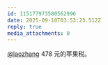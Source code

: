```yaml
---
id: 115177973580562996
date: 2025-09-10T03:53:23.512Z
reply: true
media_attachments: 0
---
```


<p><span class="h-card" translate="no"><a href="https://suo.si/@laozhang" class="u-url mention" rel="nofollow noopener" target="_blank">@<span>laozhang</span></a></span> 478 元的苹果税。</p>
